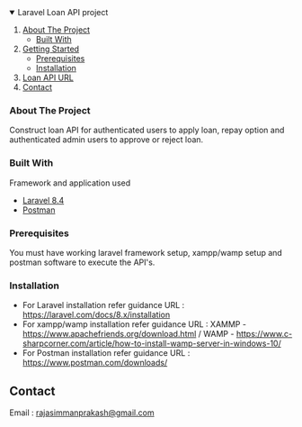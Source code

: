 <details open="open">
  <summary>Laravel Loan API project</summary>
  <ol>
    <li>
      <a href="#about-the-project">About The Project</a>
      <ul>
        <li><a href="#built-with">Built With</a></li>
      </ul>
    </li>
    <li>
      <a href="#getting-started">Getting Started</a>
      <ul>
        <li><a href="#prerequisites">Prerequisites</a></li>
        <li><a href="#installation">Installation</a></li>
      </ul>
    </li>
    <li><a href="https://www.getpostman.com/collections/e2bac074c94b16257dfe">Loan API URL</a></li>
    <li><a href="#contact">Contact</a></li>
  </ol>
</details>

### About The Project

Construct loan API for authenticated users to apply loan, repay option and authenticated admin users to approve or reject loan.

### Built With

Framework and application used
* [Laravel 8.4](https://laravel.com)
* [Postman](https://postman.com/)

### Prerequisites

You must have working laravel framework setup, xampp/wamp setup and postman software to execute the API's.

### Installation

* For Laravel installation refer guidance URL : https://laravel.com/docs/8.x/installation
* For xampp/wamp installation refer guidance URL : XAMMP - https://www.apachefriends.org/download.html / WAMP - https://www.c-sharpcorner.com/article/how-to-install-wamp-server-in-windows-10/
* For Postman installation refer guidance URL : https://www.postman.com/downloads/

## Contact

Email : rajasimmanprakash@gmail.com

